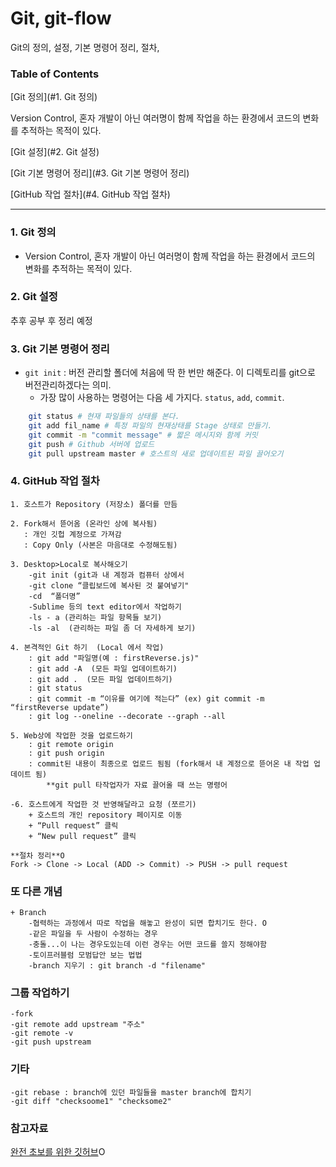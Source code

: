 # Git, git-flow 
Git의 정의, 설정, 기본 명령어 정리, 절차,

### Table of Contents
[Git 정의](#1. Git 정의)

Version Control, 혼자 개발이 아닌 여러명이 함께 작업을 하는 환경에서 코드의 변화를 추적하는 목적이 있다.
	  
[Git 설정](#2. Git 설정)

[Git 기본 명령어 정리](#3. Git 기본 명령어 정리)

[GitHub 작업 절차](#4. GitHub 작업 절차)

---

### 1. Git 정의
- Version Control, 혼자 개발이 아닌 여러명이 함께 작업을 하는 환경에서 코드의 변화를 추적하는 목적이 있다.

### 2. Git 설정
추후 공부 후 정리 예정

### 3. Git 기본 명령어 정리
+ `git init` : 버전 관리할 폴더에 처음에 딱 한 번만 해준다. 이 디렉토리를 git으로 버전관리하겠다는 의미.
	+ 가장 많이 사용하는 명령어는 다음 세 가지다. `status`, `add`, `commit`.

```sh
	git status # 현재 파일들의 상태를 본다.
	git add fil_name # 특정 파일의 현재상태를 Stage 상태로 만들기.
	git commit -m "commit message" # 짧은 메시지와 함께 커밋
	git push # Github 서버에 업로드
	git pull upstream master # 호스트의 새로 업데이트된 파일 끌어오기
```

 


### 4. GitHub 작업 절차
	1. 호스트가 Repository (저장소) 폴더를 만듬

	2. Fork해서 뜯어옴 (온라인 상에 복사됨)
	   : 개인 깃헙 계정으로 가져감
	   : Copy Only (사본은 마음대로 수정해도됨)

	3. Desktop>Local로 복사해오기 
		-git init (git과 내 계정과 컴퓨터 상에서 
		-git clone “클립보드에 복사된 것 붙여넣기"
		-cd  “폴더명”
		-Sublime 등의 text editor에서 작업하기
		-ls - a (관리하는 파일 항목들 보기)
 		-ls -al  (관리하는 파일 좀 더 자세하게 보기)

	4. 본격적인 Git 하기  (Local 에서 작업)
		: git add "파일명(예 : firstReverse.js)"
		: git add -A  (모든 파일 업데이트하기)
 		: git add .  (모든 파일 업데이트하기)
		: git status
		: git commit -m “이유를 여기에 적는다” (ex) git commit -m “firstReverse update”)
		: git log --oneline --decorate --graph --all

	5. Web상에 작업한 것을 업로드하기
		: git remote origin
		: git push origin
		: commit된 내용이 최종으로 업로드 됨됨 (fork해서 내 계정으로 뜯어온 내 작업 업데이트 됨)
			**git pull 타작업자가 자료 끌어올 때 쓰는 명령어

	-6. 호스트에게 작업한 것 반영해달라고 요청 (쪼르기)
		+ 호스트의 개인 repository 페이지로 이동
		+ “Pull request” 클릭
		+ “New pull request” 클릭
		
	**절차 정리**O
	Fork -> Clone -> Local (ADD -> Commit) -> PUSH -> pull request 



### 또 다른 개념
	+ Branch
		-협력하는 과정에서 따로 작업을 해놓고 완성이 되면 합치기도 한다. O
		-같은 파일을 두 사람이 수정하는 경우
		-충돌...이 나는 경우도있는데 이런 경우는 어떤 코드를 쓸지 정해야함
		-토이프러블럼 모범답안 보는 법법
		-branch 지우기 : git branch -d "filename"

### 그룹 작업하기
	-fork
	-git remote add upstream "주소"
	-git remote -v
	-git push upstream
	
### 기타
	-git rebase : branch에 있던 파일들을 master branch에 합치기 
	-git diff "checksoome1" "checksome2"
	
### 참고자료
[완전 초보를 위한 깃허브](http://nolboo.kim/blog/2013/10/06/github-for-beginner/)O
